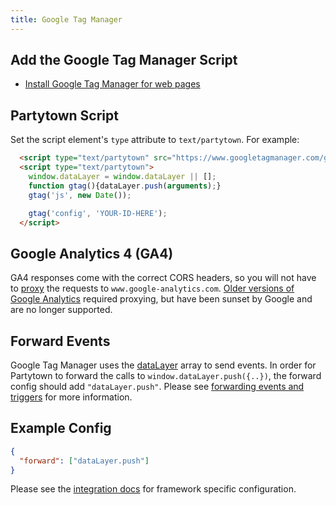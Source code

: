 ```yaml
---
title: Google Tag Manager
---
```


## Add the Google Tag Manager Script

- [Install Google Tag Manager for web pages](https://developers.google.com/tag-platform/tag-manager/web)

## Partytown Script

Set the script element's `type` attribute to `text/partytown`. For example:

```html
  <script type="text/partytown" src="https://www.googletagmanager.com/gtag/js?id=YOUR-ID-HERE"></script>
  <script type="text/partytown">
    window.dataLayer = window.dataLayer || [];
    function gtag(){dataLayer.push(arguments);}
    gtag('js', new Date());

    gtag('config', 'YOUR-ID-HERE');
  </script>
```

## Google Analytics 4 (GA4)

GA4 responses come with the correct CORS headers, so you will not have to [proxy](/proxying-requests) the requests to `www.google-analytics.com`. [Older versions of Google Analytics](https://support.google.com/analytics/answer/11583528?sjid=5512098847312629397-NA) required proxying, but have been sunset by Google and are no longer supported.

## Forward Events

Google Tag Manager uses the [dataLayer](https://developers.google.com/tag-platform/tag-manager/web/datalayer) array to send events. In order for Partytown to forward the calls to `window.dataLayer.push({..})`, the forward config should add `"dataLayer.push"`. Please see [forwarding events and triggers](/forwarding-events) for more information.

## Example Config

```json
{
  "forward": ["dataLayer.push"]
}
```

Please see the [integration docs](/integrations) for framework specific configuration.
